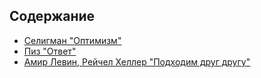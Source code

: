 ## Содержание

- [Селигман "Оптимизм"](./Seligman_Optimism.md)
- [Пиз "Ответ"](./Answer_Pease.md)
- [Амир Левин, Рейчел Хеллер "Подходим друг другу"](./Podhodim.md)